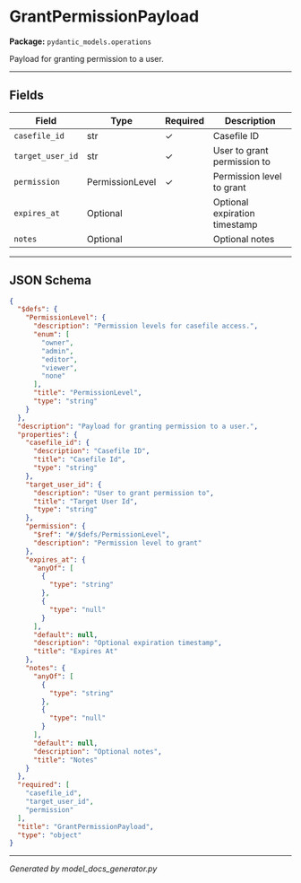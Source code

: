 # GrantPermissionPayload

**Package:** `pydantic_models.operations`

Payload for granting permission to a user.

---

## Fields

| Field | Type | Required | Description |
|-------|------|----------|-------------|
| `casefile_id` | str | ✓ | Casefile ID |
| `target_user_id` | str | ✓ | User to grant permission to |
| `permission` | PermissionLevel | ✓ | Permission level to grant |
| `expires_at` | Optional |  | Optional expiration timestamp |
| `notes` | Optional |  | Optional notes |

---

## JSON Schema

```json
{
  "$defs": {
    "PermissionLevel": {
      "description": "Permission levels for casefile access.",
      "enum": [
        "owner",
        "admin",
        "editor",
        "viewer",
        "none"
      ],
      "title": "PermissionLevel",
      "type": "string"
    }
  },
  "description": "Payload for granting permission to a user.",
  "properties": {
    "casefile_id": {
      "description": "Casefile ID",
      "title": "Casefile Id",
      "type": "string"
    },
    "target_user_id": {
      "description": "User to grant permission to",
      "title": "Target User Id",
      "type": "string"
    },
    "permission": {
      "$ref": "#/$defs/PermissionLevel",
      "description": "Permission level to grant"
    },
    "expires_at": {
      "anyOf": [
        {
          "type": "string"
        },
        {
          "type": "null"
        }
      ],
      "default": null,
      "description": "Optional expiration timestamp",
      "title": "Expires At"
    },
    "notes": {
      "anyOf": [
        {
          "type": "string"
        },
        {
          "type": "null"
        }
      ],
      "default": null,
      "description": "Optional notes",
      "title": "Notes"
    }
  },
  "required": [
    "casefile_id",
    "target_user_id",
    "permission"
  ],
  "title": "GrantPermissionPayload",
  "type": "object"
}
```

---

*Generated by model_docs_generator.py*
